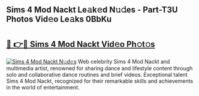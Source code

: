## Sims 4 Mod Nackt Le𝚊k𝚎d N𝚞𝚍es - Part-T3U Photos Vid𝚎o Le𝚊ks 0BbKu

# <h2><a href="http://fbajok.evod.top/?m=Sims+4+Mod+Nackt">🔗 👉🔴 Sims 4 Mod Nackt Vid𝚎o Ph𝚘t𝚘s</a></h2>

[![Sims 4 Mod Nackt N𝚞d𝚎s](https://i.imgur.com/8V9OHl7.gif)](http://fbajok.evod.top/?m=Sims+4+Mod+Nackt)
Web celebrity Sims 4 Mod Nackt and multimedia artist, renowned for sharing dance and lifestyle content through solo and collaborative dance routines and brief videos. Exceptional talent Sims 4 Mod Nackt, recognized for their remarkable skills and achievements in the world of entertainment. 

